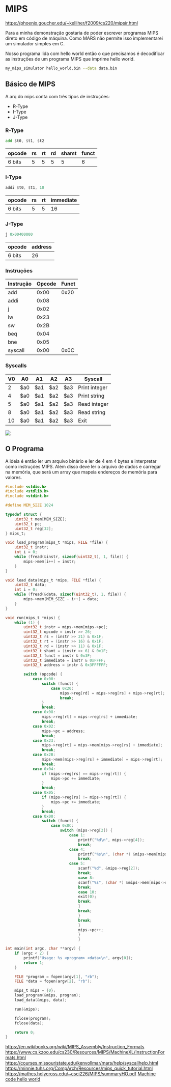 # MIPS

https://phoenix.goucher.edu/~kelliher/f2009/cs220/mipsir.html

Para a minha demonstração gostaria de poder escrever programas MIPS direto em código de máquina. Como MARS não permite
isso implementarei um simulador simples em C.

Nosso programa lida com hello world então o que precisamos é decodificar as instruções de um programa MIPS que imprime hello world.

```bash
my_mips_simulator hello_world.bin --data data.bin
```

## Básico de MIPS

A arq do mips conta com três tipos de instruções:

- R-Type
- I-Type
- J-Type

### R-Type

```asm
add $t0, $t1, $t2
```

| opcode | rs | rt | rd | shamt | funct |
|--------|----|----|----|-------|-------|
| 6 bits | 5  | 5  | 5  | 5     | 6     |

### I-Type

```asm
addi $t0, $t1, 10
```

| opcode | rs | rt | immediate |
|--------|----|----|-----------|
| 6 bits | 5  | 5  | 16        |

### J-Type

```asm
j 0x00400000
```

| opcode | address |
|--------|---------|
| 6 bits | 26      |

### Instruções

| Instrução | Opcode | Funct |
|-----------|--------|-------|
| add       | 0x00   | 0x20  |
| addi      | 0x08   |       |
| j         | 0x02   |       |
| lw        | 0x23   |       |
| sw        | 0x2B   |       |
| beq       | 0x04   |       |
| bne       | 0x05   |       |
| syscall   | 0x00   | 0x0C  |

### Syscalls

| V0 | A0 | A1 | A2 | A3 | Syscall |
|----|----|----|----|----|---------|
| 2  | $a0 | $a1 | $a2 | $a3 | Print integer |
| 4  | $a0 | $a1 | $a2 | $a3 | Print string |
| 5  | $a0 | $a1 | $a2 | $a3 | Read integer |
| 8  | $a0 | $a1 | $a2 | $a3 | Read string |
| 10 | $a0 | $a1 | $a2 | $a3 | Exit |

<img src="https://www2.it.uu.se/education/course/homepage/os/vt18/images/mips/MIPS_detailed_memory_layout.png" />

## O Programa

A ideia é então ler um arquivo binário e ler de 4 em 4 bytes e interpretar como instruções MIPS. Além disso deve ler
o arquivo de dados e carregar na memória, que será um array que mapeia endereços de memória para valores.

```c
#include <stdio.h>
#include <stdlib.h>
#include <stdint.h>

#define MEM_SIZE 1024

typedef struct {
    uint32_t mem[MEM_SIZE];
    uint32_t pc;
    uint32_t reg[32];
} mips_t;

void load_program(mips_t *mips, FILE *file) {
    uint32_t instr;
    int i = 0;
    while (fread(&instr, sizeof(uint32_t), 1, file)) {
        mips->mem[i++] = instr;
    }
}

void load_data(mips_t *mips, FILE *file) {
    uint32_t data;
    int i = 0;
    while (fread(&data, sizeof(uint32_t), 1, file)) {
        mips->mem[MEM_SIZE - i++] = data;
    }
}

void run(mips_t *mips) {
    while (1) {
        uint32_t instr = mips->mem[mips->pc];
        uint32_t opcode = instr >> 26;
        uint32_t rs = (instr >> 21) & 0x1F;
        uint32_t rt = (instr >> 16) & 0x1F;
        uint32_t rd = (instr >> 11) & 0x1F;
        uint32_t shamt = (instr >> 6) & 0x1F;
        uint32_t funct = instr & 0x3F;
        uint32_t immediate = instr & 0xFFFF;
        uint32_t address = instr & 0x3FFFFFF;

        switch (opcode) {
            case 0x00:
                switch (funct) {
                    case 0x20:
                        mips->reg[rd] = mips->reg[rs] + mips->reg[rt];
                        break;
                }
                break;
            case 0x08:
                mips->reg[rt] = mips->reg[rs] + immediate;
                break;
            case 0x02:
                mips->pc = address;
                break;
            case 0x23:
                mips->reg[rt] = mips->mem[mips->reg[rs] + immediate];
                break;
            case 0x2B:
                mips->mem[mips->reg[rs] + immediate] = mips->reg[rt];
                break;
            case 0x04:
                if (mips->reg[rs] == mips->reg[rt]) {
                    mips->pc += immediate;
                }
                break;
            case 0x05:
                if (mips->reg[rs] != mips->reg[rt]) {
                    mips->pc += immediate;
                }
                break;
            case 0x00:
                switch (funct) {
                    case 0x0C:
                        switch (mips->reg[2]) {
                            case 1:
                                printf("%d\n", mips->reg[4]);
                                break;
                            case 4:
                                printf("%s\n", (char *) &mips->mem[mips->reg[4]]);
                                break;
                            case 5:
                                scanf("%d", &mips->reg[2]);
                                break;
                                case 8:
                                scanf("%s", (char *) &mips->mem[mips->reg[4]]);
                                break;
                                case 10:
                                exit(0);
                                break;
                                }
                                break;
                                }
                                break;
                                }
                                mips->pc++;
                                }
                                }

int main(int argc, char **argv) {
    if (argc < 2) {
        printf("Usage: %s <program> <data>\n", argv[0]);
        return 1;
    }

    FILE *program = fopen(argv[1], "rb");
    FILE *data = fopen(argv[2], "rb");

    mips_t mips = {0};
    load_program(&mips, program);
    load_data(&mips, data);

    run(&mips);

    fclose(program);
    fclose(data);

    return 0;
}
```



https://en.wikibooks.org/wiki/MIPS_Assembly/Instruction_Formats
https://www.cs.kzoo.edu/cs230/Resources/MIPS/MachineXL/InstructionFormats.html
https://courses.missouristate.edu/kenvollmar/mars/help/syscallhelp.html
https://minnie.tuhs.org/CompArch/Resources/mips_quick_tutorial.html
https://mathcs.holycross.edu/~csci226/MIPS/summaryHO.pdf
[Machine code hello world](https://www.youtube.com/watch?v=aPHAxFAwC7g)

